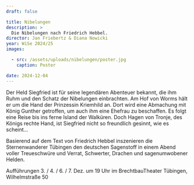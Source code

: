```yaml
---
draft: false

title: Nibelungen
description: >
  Die Nibelungen nach Friedrich Hebbel.
director: Jan Friebertz & Diana Nowicki
year: WiSe 2024/25
images:

  - src: /assets/uploads/nibelungen/poster.jpg
    caption: Poster

date: 2024-12-04
---
```

Der Held Siegfried ist für seine legendären Abenteuer bekannt, die ihm Ruhm und den Schatz der Nibelungen einbrachten. Am Hof von Worms hält er um die Hand der Prinzessin Kriemhild an. Dort wird eine Abmachung mit König Gunther getroffen, um auch ihm eine Ehefrau zu beschaffen. Es folgt eine Reise bis ins ferne Island der Walküren. Doch Hagen von Tronje, des Königs rechte Hand, ist Siegfried nicht so freundlich gesinnt, wie es scheint...

Basierend auf dem Text von Friedrich Hebbel inszenieren die Sternenwanderer Tübingen den deutschen Sagenstoff in einem Abend voller Treueschwüre und Verrat, Schwerter, Drachen und sagenumwobener Helden.

Aufführungen 3. / 4. / 6. / 7. Dez. um 19 Uhr im BrechtbauTheater Tübingen, Wilhelmstraße 50
